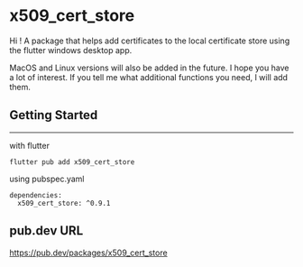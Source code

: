 # x509_cert_store

Hi !
A package that helps add certificates to the local certificate store using the flutter windows desktop app.

MacOS and Linux versions will also be added in the future. I hope you have a lot of interest. If you tell me what additional functions you need, I will add them.


## Getting Started
---

with flutter

```
flutter pub add x509_cert_store
```
using pubspec.yaml
```
dependencies:
  x509_cert_store: ^0.9.1
```

## pub.dev URL

https://pub.dev/packages/x509_cert_store